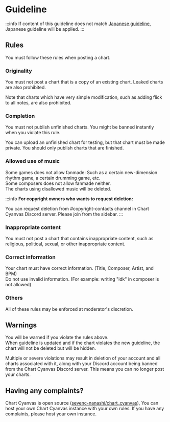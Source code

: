 # Guideline

:::info
If content of this guideline does not match [Japanese guideline](../guideline.md), Japanese guideline will be applied.
:::

## Rules

You must follow these rules when posting a chart.

### Originality

You must not post a chart that is a copy of an existing chart. Leaked charts are also prohibited.

Note that charts which have very simple modification, such as adding flick to all notes, are also prohibited.

### Completion

You must not publish unfinished charts. You might be banned instantly when you violate this rule.

You can upload an unfinished chart for testing, but that chart must be made private. You should only publish charts that are finished.

### Allowed use of music

Some games does not allow fanmade: Such as a certain new-dimension rhythm game, a certain drumming game, etc.\
Some composers does not allow fanmade neither.\
The charts using disallowed music will be deleted.

:::info
**For copyright owners who wants to request deletion:**

You can request deletion from #copyright-contacts channel in Chart Cyanvas Discord server. Please join from the sidebar.
:::

### Inappropriate content

You must not post a chart that contains inappropriate content, such as religious, political, sexual, or other inappropriate content.

### Correct information

Your chart must have correct information. (Title, Composer, Artist, and BPM)\
Do not use invalid information. (For example: writing "idk" in composer is not allowed)

### Others

All of these rules may be enforced at moderator's discretion.

## Warnings

You will be warned if you violate the rules above.\
When guideline is updated and if the chart violates the new guideline, the chart will not be deleted but will be hidden.

Multiple or severe violations may result in deletion of your account and all charts associated with it, along with your Discord account being banned from the Chart Cyanvas Discord server. This means you can no longer post your charts.

## Having any complaints?

Chart Cyanvas is open source ([sevenc-nanashi/chart\_cyanvas](https://github.com/sevenc-nanashi/chart_cyanvas)), You can host your own Chart Cyanvas instance with your own rules. If you have any complaints, please host your own instance.
